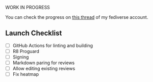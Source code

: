 WORK IN PROGRESS

You can check the progress on [this thread](https://ibasho.vitayuzu.day/@yuzu/statuses/01JSNPQ8WQGHKM39Q5X9F977CA) of my fediverse account.

## Launch Checklist

- [ ] GitHub Actions for linting and building
- [ ] R8 Proguard
- [ ] Signing
- [ ] Markdown paring for reviews
- [ ] Allow editing existing reviews
- [ ] Fix heatmap
